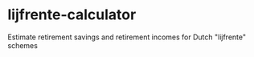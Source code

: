 # lijfrente-calculator
Estimate retirement savings and retirement incomes for Dutch "lijfrente" schemes
